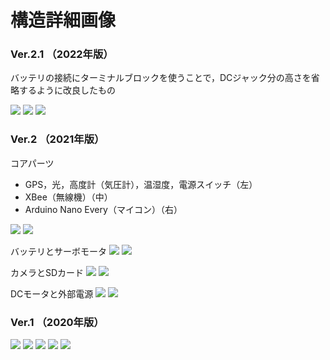 # 構造詳細画像

### Ver.2.1 （2022年版）
バッテリの接続にターミナルブロックを使うことで，DCジャック分の高さを省略するように改良したもの

![](./img/2022/battery3.jpg)
![](./img/2022/battery4.jpg)
![](./img/2022/battery5.jpg)

### Ver.2 （2021年版）
コアパーツ
- GPS，光，高度計（気圧計），温湿度，電源スイッチ（左）
- XBee（無線機）（中）
- Arduino Nano Every（マイコン）（右）

![](./img/2021/core_omote.jpg)
![](./img/2021/core_ura.jpg)

バッテリとサーボモータ
![](./img/2021/battery_omote.jpg)
![](./img/2021/battery_ura.jpg)

カメラとSDカード
![](./img/2021/camera_omote.jpg)
![](./img/2021/camera_ura.jpg)

DCモータと外部電源
![](./img/2021/dc_moter_omote.jpg)
![](./img/2021/dc_moter_ura.jpg)

### Ver.1 （2020年版）
![](./img/2020/top_omote.JPG)
![](./img/2020/top_ura.JPG)
![](./img/2020/top_yoko.JPG)
![](./img/2020/bottom_omote.JPG)
![](./img/2020/bottom_ura.JPG)
